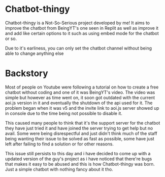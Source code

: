 # Chatbot-thingy
Chatbot-thingy is a Not-So-Serious project developed by me! It aims to improve the chatbot from BeingYT's one seen in Replit as well as improve it and add like certain options to it such as using embed mode for the chatbot or so. 

Due to it's earliness, you can only set the chatbot channel without being able to change anything else

# Backstory
Most of people on Youtube were following a tutorial on how to create a free chatbot without coding and one of it was BeingYT's video. The video was simple but however as time went on, it soon got outdated with the current aoi.js version in it and eventually the shutdown of the api used for it. The problem began when it was v5 and the invite link to aoi.js server showed up in console due to the time being not possible to disable it. 

This caused many people to think that it's the support server for the chatbot they have just tried it and have joined the server trying to get help but no avail. Some were being disrespectful and just didn't think much of the staff being wanting their issue to be solved as fast as possible, some have just left after failing to find a solution or for other reasons.

This issue still persists to this day and i have decided to come up with a updated version of the guy's project as i have noticed that there're bugs that makes it easy to be abused and this is how Chatbot-thingy was born. Just a simple chatbot with nothing fancy about it tho.




